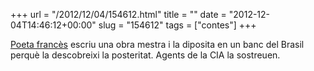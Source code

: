 +++
url = "/2012/12/04/154612.html"
title = ""
date = "2012-12-04T14:46:12+00:00"
slug = "154612"
tags = ["contes"]
+++

[Poeta francès](http://www.theparisreview.org/interviews/4388/the-art-of-fiction-no-38-blaise-cendrars) escriu una obra mestra i la diposita en un banc del Brasil perquè la descobreixi la posteritat. Agents de la CIA la sostreuen.
